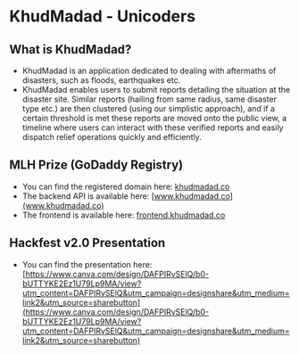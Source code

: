 # KhudMadad - Unicoders

## What is KhudMadad?
- KhudMadad is an application dedicated to dealing with aftermaths of disasters, such as floods, earthquakes etc. 
- KhudMadad enables users to submit reports detailing the situation at the disaster site. Similar reports (hailing from same radius, same disaster type etc.) are then clustered (using our simplistic approach), and if a certain threshold is met these reports are moved onto the public view, a timeline where users can interact with these verified reports and easily dispatch relief operations quickly and efficiently.

## MLH Prize (GoDaddy Registry)
- You can find the registered domain here: [khudmadad.co](khudmadad.co)
- The backend API is available here: [www.khudmadad.co](www.khudmadad.co)
- The frontend is available here: [frontend.khudmadad.co](frontend.khudmadad.co)

## Hackfest v2.0 Presentation
- You can find the presentation here: [https://www.canva.com/design/DAFPIRvSElQ/b0-bUTTYKE2Ez1U79Lp9MA/view?utm_content=DAFPIRvSElQ&utm_campaign=designshare&utm_medium=link2&utm_source=sharebutton](https://www.canva.com/design/DAFPIRvSElQ/b0-bUTTYKE2Ez1U79Lp9MA/view?utm_content=DAFPIRvSElQ&utm_campaign=designshare&utm_medium=link2&utm_source=sharebutton)
